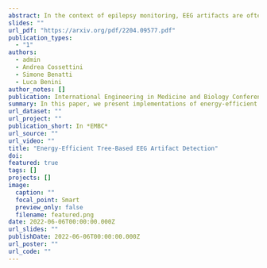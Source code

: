 ```yaml
---
abstract: In the context of epilepsy monitoring, EEG artifacts are often mistaken for seizures due to their morphological similarity in both amplitude and frequency, making seizure detection systems susceptible to higher false alarm rates. In this work we present the implementation of an artifact detection algorithm based on a minimal number of EEG channels on a parallel ultra-low-power (PULP) embedded platform. The analyses are based on the TUH EEG Artifact Corpus dataset and focus on the temporal electrodes. First, we extract optimal feature models in the frequency domain using an automated machine learning framework, achieving a 93.95% accuracy, with a 0.838 F1 score for a 4 temporal EEG channel setup. The achieved accuracy levels surpass state-of-the-art by nearly 20%. Then, these algorithms are parallelized and optimized for a PULP platform, achieving a 5.21 times improvement of energy-efficient compared to state-of-the-art low-power implementations of artifact detection frameworks. Combining this model with a low-power seizure detection algorithm would allow for 300h of continuous monitoring on a 300 mAh battery in a wearable form factor and power budget. These results pave the way for implementing affordable, wearable, long-term epilepsy monitoring solutions with low false-positive rates and high sensitivity, meeting both patients' and caregivers' requirements.
slides: ""
url_pdf: "https://arxiv.org/pdf/2204.09577.pdf"
publication_types:
  - "1"
authors:
  - admin
  - Andrea Cossettini
  - Simone Benatti
  - Luca Benini
author_notes: []
publication: International Engineering in Medicine and Biology Conference
summary: In this paper, we present implementations of energy-efficient artifact detection algorithms on a parallel ultra-low power platform.
url_dataset: ""
url_project: ""
publication_short: In *EMBC*
url_source: ""
url_video: ""
title: "Energy-Efficient Tree-Based EEG Artifact Detection"
doi: 
featured: true
tags: []
projects: []
image:
  caption: ""
  focal_point: Smart
  preview_only: false
  filename: featured.png
date: 2022-06-06T00:00:00.000Z
url_slides: ""
publishDate: 2022-06-06T00:00:00.000Z
url_poster: ""
url_code: ""
---
```

